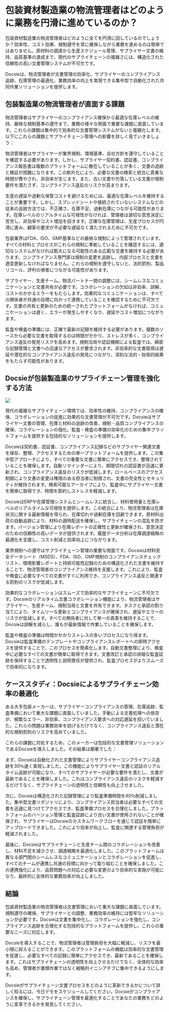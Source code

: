 # 包装資材製造業の物流管理者はどのように業務を円滑に進めているのか？

包装資材製造業の物流管理者はどのように全てを円滑に回しているのでしょうか？効率性、コスト効果、規制遵守を常に確保しながら業務を進めるのは簡単ではありません。原材料の調達から生産スケジュール管理、サプライヤー文書の維持、品質基準の達成まで、現代のサプライチェーンの複雑さには、構造化された信頼性の高い文書管理システムが不可欠です。

Docsieは、物流管理者が文書管理の効率化、サプライヤーのコンプライアンス追跡、在庫管理の最適化、業務効率の向上を実現できる集中型で自動化された共同作業ソリューションを提供します。

## 包装製造業の物流管理者が直面する課題

物流管理者はサプライヤーのコンプライアンス確保から最適な在庫レベルの維持、厳格な規制基準の遵守まで、業務の様々な側面で重要な課題に直面しています。これらの課題は集中的で効率的な文書管理システムがないと複雑化します。以下にこれらの課題とサプライチェーン管理への影響を詳しく見ていきましょう：

物流管理者はサプライヤーが業界規制、環境基準、会社方針を遵守していることを確認する必要があります。しかし、サプライヤー契約書、認証書、コンプライアンス報告書は複数のプラットフォームに散在していることが多く、文書の追跡と検証が困難になります。この断片化により、必要な文書の検索と統合に貴重な時間が費やされ、非効率が生じます。また、古い文書や欠落している文書が規制要件を満たさず、コンプライアンス違反のリスクが高まります。

生産の遅延や過剰な保管コストを避けるためには、最適な在庫レベルを維持することが重要です。しかし、スプレッドシートや接続されていないシステムなどの従来の追跡方法では、不正確さ、在庫不足、過剰在庫につながる可能性があります。在庫レベルのリアルタイムな可視性がなければ、管理者は適切な意思決定に苦労し、非効率やコスト増加を招きます。正確な在庫管理は、生産プロセスが円滑に進み、顧客の要求が不必要な遅延なく満たされるために不可欠です。

包装業界はFDA、ISO、GMP基準などの厳格な規制によって管理されています。すべての材料とプロセスがこれらの規制に準拠していることを確認するには、適切なシステムがなければ膨大になる可能性のある広範な文書を維持する必要があります。コンプライアンス専門家は規制の変更を追跡し、内部プロセスと文書を適宜更新しなければなりません。これらの規制を遵守しないと、法的罰則、製品リコール、評判の損害につながる可能性があります。

サプライヤー、生産チーム、物流パートナー間の調整には、シームレスなコミュニケーションと文書共有が必要です。コラボレーションの欠如は非効率、誤解、コストのかかるエラーをもたらします。効果的なコミュニケーションは、すべての関係者が共通の目標に向かって連携していることを確認するために不可欠です。文書の共有と更新のための統一されたプラットフォームがなければ、コミュニケーションは遅く、エラーが発生しやすくなり、遅延やコスト増加につながります。

監査や検査の準備には、正確で最新の記録を維持する必要があります。複数のソースから必要な文書を取得するのは時間がかかり、ストレスが多く、コンプライアンス違反の発見リスクを高めます。規制当局や認証機関による監査では、綿密な記録管理と文書への迅速なアクセスが要求されます。非効率的な文書取得は遅延や潜在的なコンプライアンス違反の発見につながり、深刻な法的・財政的結果をもたらす可能性があります。

## Docsieが包装製造業のサプライチェーン管理を強化する方法

![](https://cdn.docsie.io/workspace_PxAvC1Uenuc7ad6H3/doc_wn84Jkoc6hIMTO2eE/file_3T2N3Hk45ALKCBtj7/image_f8843944-2bc2-a963-8dd9-6c8d60fe4fef.jpg)

現代の複雑なサプライチェーン環境では、効率性の維持、コンプライアンスの確保、コラボレーションの促進に効果的な文書管理が不可欠です。Docsieはサプライヤー文書の管理、在庫と材料の追跡の改善、規制・品質コンプライアンスの確保、コラボレーションの強化、監査・検査の準備の効率化のための集中プラットフォームを提供する包括的なソリューションを提供します。

Docsieは契約書、認証書、コンプライアンス記録などのサプライヤー関連文書を保存、整理、アクセスするための単一プラットフォームを提供します。この集中型アプローチにより、すべての重要な文書に簡単にアクセスでき、整理されていることを確保します。自動リマインダーにより、期限切れの認証書が迅速に更新され、コンプライアンス違反のリスクが低減します。ロールベースのアクセス制御により文書の変更は権限のある担当者に制限され、文書の完全性とセキュリティが維持されます。検索可能なアーカイブにより、監査中にサプライヤー文書を簡単に取得でき、時間を節約しストレスを軽減します。

DocsieはERPや在庫管理システムとシームレスに統合し、材料使用量と在庫レベルのリアルタイムな可視性を提供します。この統合により、物流管理者は在庫状況に関する最新情報を得られ、在庫切れや過剰在庫を回避できます。原材料出荷の自動追跡により、材料の適時配送を確保し、サプライチェーンの混乱を防ぎます。バージョン管理により在庫レポートの正確性と更新が確保され、意思決定のための信頼性の高いデータが提供されます。履歴データ分析は在庫調達戦略の最適化を支援し、コスト削減と効率向上につながります。

業界規制への遵守はサプライチェーン管理の重要な側面です。Docsieは材料安全データシート（MSDS）、FDA、ISO、GMP規制のコンプライアンスチェックリスト、環境影響レポートと持続可能性記録のための構造化された文書を維持することで、物流管理者のコンプライアンス維持を支援します。これにより、監査や検査に必要なすべての文書がすぐに利用でき、コンプライアンス違反と関連する罰則のリスクが低減します。

効果的なコラボレーションはスムーズで効率的なサプライチェーンに不可欠です。Docsieのリアルタイム文書コラボレーション機能により、物流管理者はサプライヤー、生産チーム、規制当局と文書を共有できます。タスクと承認の割り当てにより、タイムリーな更新とコンプライアンスが確保され、遅延やエラーのリスクが低減します。すべての関係者に対して単一の真実を維持することで、Docsieは誤解を減らし、誰もが最新情報で作業していることを確保します。

監査や検査の準備は時間がかかりストレスの多いプロセスになり得ます。Docsieは監査準備のテンプレートやコンプライアンスレポートへの即時アクセスを提供することで、このプロセスを簡素化します。自動文書整理により、検査中に必要なすべての文書が簡単に取得できます。文書改訂と承認の詳細な監査証跡を保持することで透明性と説明責任が提供され、監査プロセスがよりスムーズで効率的になります。

## ケーススタディ：Docsieによるサプライチェーン効率の最適化

ある大手包装メーカーは、サプライヤーコンプライアンスの管理、在庫追跡、監査準備において重大な課題に直面していました。手動による文書処理への依存が、頻繁なエラー、非効率、コンプライアンス要求への対応遅延を招いていました。これらの問題は業務効率を妨げるだけでなく、コンプライアンス違反と潜在的な規制罰則のリスクを高めていました。

これらの課題に対処するため、このメーカーは包括的な文書管理ソリューションであるDocsieを導入しました。その結果は顕著でした：

まず、Docsieは自動化された文書管理によりサプライヤーコンプライアンス追跡を30％速く実現しました。この機能によりサプライヤー文書と認証のリアルタイム追跡が可能になり、すべてのサプライヤーが必要な要件を満たし、文書が最新であることを確保しました。これはコンプライアンス違反のリスクを軽減するだけでなく、サプライチェーンの透明性と信頼性も向上させました。

次に、Docsieは構造化された記録管理により監査準備時間を40％削減しました。集中型文書リポジトリにより、コンプライアンス担当者は必要なすべての文書を迅速に見つけてアクセスでき、監査準備プロセスを合理化しました。プラットフォームのバージョン管理と監査証跡により古い文書が使用されないことが確保され、サプライヤーはDocsieのカスタムワークフローを通じて認証を簡単にアップロードできました。これにより効率が向上し、監査に関連する管理負担が軽減されました。

最後に、Docsieはサプライチェーンと生産チーム間のコラボレーションを改善し、材料不足を減少させ、調達戦略を最適化しました。このプラットフォームは異なる部門間のシームレスなコミュニケーションとコラボレーションを促進し、すべてのチームが連携し共通の目標に向かって取り組むことを確保しました。この連携強化により、品質問題への対応と必要な変更のより効率的な実施が可能になり、最終的に全体的な業務効率が向上しました。

## 結論

包装資材製造業の物流管理者は文書管理において重大な課題に直面しています。規制遵守の確保、サプライヤーとの調整、業務効率の維持には堅牢なソリューションが必要です。Docsieは文書を集中化し、コラボレーションを強化し、コンプライアンス追跡を合理化する包括的なプラットフォームを提供し、これらの重要なニーズに対応します。

Docsieを導入することで、物流管理者は管理負担を大幅に軽減し、リスクを最小限に抑えることができます。このプラットフォームの機能は効率的な文書管理を促進し、必要なすべての記録に簡単にアクセスでき、最新であることを確保します。これはサプライチェーンの透明性を向上させるだけでなく、全体的な効率も高め、管理者が書類作業ではなく戦略的イニシアチブに集中できるようにします。

Docsieがサプライチェーン文書プロセスをどのように革新できるかについて詳しく知るには、今日デモをスケジュールしてください。Docsieがコンプライアンスを確保し、サプライチェーン管理を最適化することであなたの業務をどのように変革できるかを発見してください。